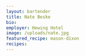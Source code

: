 ```yaml
---
layout: bartender
title: Nate Beske
bio:
employer: Hewing Hotel
image: /uploads/nate.jpg
featured_recipe: mason-dixon
recipes:
---
```


